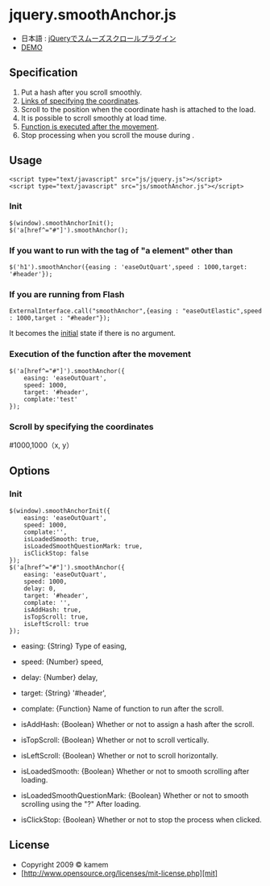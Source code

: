 jquery.smoothAnchor.js
======================
* 日本語 : [jQueryでスムーズスクロールプラグイン][blogEntry]
*  [DEMO](http://github.develo.org/jquery.smoothAnchor/)

[blogEntry]: http://develo.org/2010/09/05/1301.html "jQueryでスムーズスクロールプラグイン"


Specification
------
1. Put a hash after you scroll smoothly.
2. [Links of specifying the coordinates](#zahyou).
3. Scroll to the position when the coordinate hash is attached to the load.
4. It is possible to scroll smoothly at load time.
5. [Function is executed after the movement](#complate).
6. Stop processing when you scroll the mouse during .


Usage
------
    <script type="text/javascript" src="js/jquery.js"></script>
    <script type="text/javascript" src="js/smoothAnchor.js"></script>

### Init ###
    $(window).smoothAnchorInit();
    $('a[href^="#"]').smoothAnchor();


### If you want to run with the tag of "a element" other than ###
    $('h1').smoothAnchor({easing : 'easeOutQuart',speed : 1000,target: '#header'});


### If you are running from Flash ###
    ExternalInterface.call("smoothAnchor",{easing : "easeOutElastic",speed : 1000,target : "#header"});
It becomes the [initial](#default) state if there is no argument.

### <a name="complate">Execution of the function after the movement ###
    $('a[href^="#"]').smoothAnchor({
    	easing: 'easeOutQuart',
    	speed: 1000,
    	target: '#header',
    	complate:'test'
    });

### <a name="zahyou">Scroll by specifying the coordinates ###
 #1000,1000（x, y）

Options
------
### <a name="default">Init ###
    $(window).smoothAnchorInit({
        easing: 'easeOutQuart',
        speed: 1000,
        complate:'',
        isLoadedSmooth: true,
        isLoadedSmoothQuestionMark: true,
        isClickStop: false
    });
    $('a[href^="#"]').smoothAnchor({
        easing: 'easeOutQuart',
        speed: 1000,
        delay: 0,
        target: '#header',
        complate: '',
        isAddHash: true,
        isTopScroll: true,
        isLeftScroll: true
    });


* easing: {String} Type of easing,
* speed: {Number} speed,
* delay: {Number} delay,
* target: {String} '#header',
* complate: {Function} Name of function to run after the scroll.
* isAddHash: {Boolean} Whether or not to assign a hash after the scroll.
* isTopScroll: {Boolean} Whether or not to scroll vertically.
* isLeftScroll: {Boolean} Whether or not to scroll horizontally.

* isLoadedSmooth: {Boolean} Whether or not to smooth scrolling after loading.
* isLoadedSmoothQuestionMark: {Boolean} Whether or not to smooth scrolling using the "?" After loading.
* isClickStop: {Boolean} Whether or not to stop the process when clicked.


License
----------
+ Copyright 2009 &copy; kamem
+ [http://www.opensource.org/licenses/mit-license.php][mit]

[develo.org]: http://develo.org/ "develo.org"
[MIT]: http://www.opensource.org/licenses/mit-license.php
